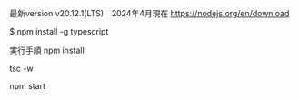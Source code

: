 

<!-- Node.jsのインストール下記のリンクから -->
最新version v20.12.1(LTS)　2024年4月現在
https://nodejs.org/en/download


<!-- TypeScriptのインストール -->
$ npm install -g typescript



実行手順
npm install

tsc -w

npm start